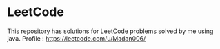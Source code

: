 # LeetCode
This repository has solutions for LeetCode problems solved by me using java.
Profile : https://leetcode.com/u/Madan006/
